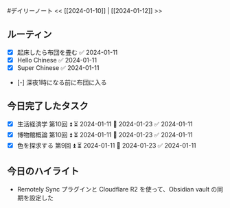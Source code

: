 #デイリーノート
<< [[2024-01-10]] | [[2024-01-12]] >>
## ルーティン
- [x] 起床したら布団を畳む ✅ 2024-01-11
- [x] Hello Chinese ✅ 2024-01-11
- [x] Super Chinese ✅ 2024-01-11
- [-] 深夜1時になる前に布団に入る
## 今日完了したタスク
- [x] 生活経済学 第10回 ⏫ ⏳ 2024-01-11 📅 2024-01-23 ✅ 2024-01-11
- [x] 博物館概論 第10回 ⏫ ⏳ 2024-01-11 📅 2024-01-23 ✅ 2024-01-11
- [x] 色を探求する 第9回 ⏫ ⏳ 2024-01-11 📅 2024-01-23 ✅ 2024-01-11
## 今日のハイライト
- Remotely Sync プラグインと Cloudflare R2 を使って、Obsidian vault の同期を設定した

